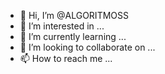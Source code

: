 - 👋 Hi, I’m @ALGORITMOSS
- 👀 I’m interested in ...
- 🌱 I’m currently learning ...
- 💞️ I’m looking to collaborate on ...
- 📫 How to reach me ...

<!---
ALGORITMOSS/ALGORITMOSS is a ✨ special ✨ repository because its `README.md` (this file) appears on your GitHub profile.
You can click the Preview link to take a look at your changes.
--->
